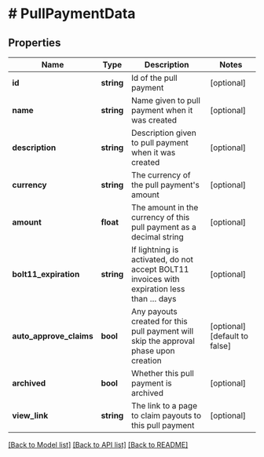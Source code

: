 # # PullPaymentData

## Properties

Name | Type | Description | Notes
------------ | ------------- | ------------- | -------------
**id** | **string** | Id of the pull payment | [optional]
**name** | **string** | Name given to pull payment when it was created | [optional]
**description** | **string** | Description given to pull payment when it was created | [optional]
**currency** | **string** | The currency of the pull payment&#39;s amount | [optional]
**amount** | **float** | The amount in the currency of this pull payment as a decimal string | [optional]
**bolt11_expiration** | **string** | If lightning is activated, do not accept BOLT11 invoices with expiration less than … days | [optional]
**auto_approve_claims** | **bool** | Any payouts created for this pull payment will skip the approval phase upon creation | [optional] [default to false]
**archived** | **bool** | Whether this pull payment is archived | [optional]
**view_link** | **string** | The link to a page to claim payouts to this pull payment | [optional]

[[Back to Model list]](../../README.md#models) [[Back to API list]](../../README.md#endpoints) [[Back to README]](../../README.md)
